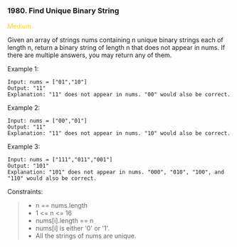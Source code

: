 ### 1980. Find Unique Binary String


<span style="background-color:; color:Gold">Medium</span>

Given an array of strings nums containing n unique binary strings each of length n, return a binary string of length n that does not appear in nums. If there are multiple answers, you may return any of them.



Example 1:

    Input: nums = ["01","10"]
    Output: "11"
    Explanation: "11" does not appear in nums. "00" would also be correct.

Example 2:

    Input: nums = ["00","01"]
    Output: "11"
    Explanation: "11" does not appear in nums. "10" would also be correct.

Example 3:

    Input: nums = ["111","011","001"]
    Output: "101"
    Explanation: "101" does not appear in nums. "000", "010", "100", and "110" would also be correct.



Constraints:

> - n == nums.length
> - 1 <= n <= 16
> - nums[i].length == n
> - nums[i] is either '0' or '1'.
> - All the strings of nums are unique.


